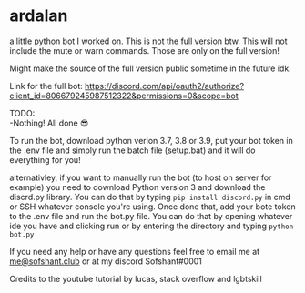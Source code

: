 # ardalan
a little python bot I worked on.
This is not the full version btw. This will not include the mute or warn commands. Those are only on the full version!

Might make the source of the full version public sometime in the future idk.

Link for the full bot: https://discord.com/api/oauth2/authorize?client_id=806679245987512322&permissions=0&scope=bot

TODO: <br>
 -Nothing! All done 😎

To run the bot, download python verion 3.7, 3.8 or 3.9, put your bot token in the .env file and simply run the batch file (setup.bat) and it will do everything for you!

alternativley, if you want to manually run the bot (to host on server for example) you need to download Python version 3 and download the discrd.py library. You can do that by typing ```pip install discord.py``` in cmd or SSH whatever console you're using. Once done that, add your bote token to the .env file and run the bot.py file. You can do that by opening whatever ide you have and clicking run or by entering the directory and typing ```python bot.py```

If you need any help or have any questions feel free to email me at me@sofshant.club or at my discord Sofshant#0001

Credits to the youtube tutorial by lucas, stack overflow and lgbtskill

